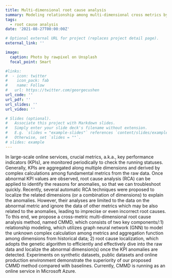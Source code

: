 ```yaml
---
title: Multi-dimensional root cause analysis
summary: Modeling relationship among multi-dimensional cross metrics by graph network and analyze the root cause of the target node. Related work has been accepted by KDD2022.
tags:
  - root cause analysis
date: '2021-08-27T00:00:00Z'

# Optional external URL for project (replaces project detail page).
external_link: ''

image:
  caption: Photo by rawpixel on Unsplash
  focal_point: Smart

#links:
#  - icon: twitter
#    icon_pack: fab
#    name: Follow
#   url: https://twitter.com/georgecushen
url_code: ''
url_pdf: ''
url_slides: ''
url_video: ''

# Slides (optional).
#   Associate this project with Markdown slides.
#   Simply enter your slide deck's filename without extension.
#   E.g. `slides = "example-slides"` references `content/slides/example-slides.md`.
#   Otherwise, set `slides = ""`.
# slides: example
---
```


In large-scale online services, crucial metrics, a.k.a., key performance indicators (KPIs), are monitored periodically to check the running statuses. Generally, KPIs are aggregated along multiple dimensions and derived by complex calculations among fundamental metrics from the raw data. Once abnormal KPI values are observed, root cause analysis (RCA) can be applied to identify the reasons for anomalies, so that we can troubleshoot quickly. Recently, several automatic RCA techniques were proposed to localize the related dimensions (or a combination of dimensions) to explain the anomalies. However, their analyses are limited to the data on the abnormal metric and ignore the data of other metrics which may be also related to the anomalies, leading to imprecise or even incorrect root causes. To this end, we propose a cross-metric multi-dimensional root cause analysis method, named CMMD, which consists of two key components/:1) relationship modeling, which utilizes graph neural network (GNN) to model the unknown complex calculation among metrics and aggregation function among dimensions from historical data; 2) root cause localization, which adopts the genetic algorithm to efficiently and effectively dive into the raw data and localize the abnormal dimension(s) once the KPI anomalies are detected. Experiments on synthetic datasets, public datasets and online production environment demonstrate the superiority of our proposed CMMD method compared with baselines. Currently, CMMD is running as an online service in Microsoft Azure.